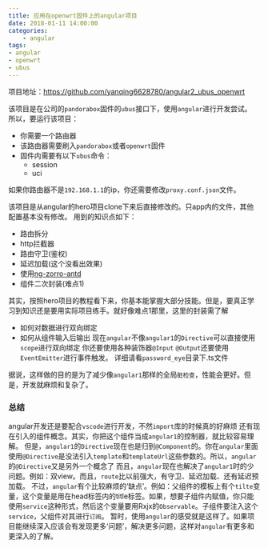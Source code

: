 ```yaml
---
title: 应用在openwrt固件上的angular项目
date: 2018-01-11 14:00:00
categories:
    - angular
tags:
- angular
- openwrt
- ubus
---
```


项目地址：https://github.com/yanqing6628780/angular2_ubus_openwrt

该项目是在公司的`pandorabox`固件的`ubus`接口下，使用`angular`进行开发尝试。
所以，要运行该项目：
- 你需要一个路由器
- 该路由器需要刷入`pandorabox`或者`openwrt`固件
- 固件内需要有以下`ubus`命令：
    - session
    - uci

如果你路由器不是`192.168.1.1`的ip，你还需要修改`proxy.conf.json`文件。

该项目是从angular的hero项目clone下来后直接修改的。只app内的文件，其他配置基本没有修改。
用到的知识点如下：
- 路由拆分
- http拦截器
- 路由守卫(鉴权)
- 延迟加载(这个没看出效果)
- 使用[ng-zorro-antd](https://ng.ant.design)
- 组件二次封装(难点1)

其实，按照hero项目的教程看下来，你基本能掌握大部分技能。但是，要真正学习到知识还是要用实际项目练手。就好像难点1那里，这里的封装需了解
- 如何对数据进行双向绑定
- 如何从组件输入后输出
现在`angular`不像`angular1`的`Directive`可以直接使用`scope`进行双向绑定
你还要使用各种装饰器`@Input` `@Output`还要使用`EventEmitter`进行事件触发。
详细请看`password_eye`目录下.ts文件

据说，这样做的目的是为了减少像`angular1`那样的全局`脏检查`，性能会更好。但是，开发就麻烦和复杂了。

### 总结
angular开发还是要配合`vscode`进行开发，不然`import`库的时候真的好麻烦
还有现在引入的组件概念。其实，你把这个组件当成`angular1`的控制器，就比较容易理解。
但是，`angular1`的`Directive`现在也是归到`@Component`的。你在`angular`里面使用`@Directive`是没法引入`template`和`templateUrl`这些参数的。所以，`angular`的`@Directive`又是另外一个概念了
而且，`angular`现在也解决了`angular1`时的少问题。例如：双view。而且，`route`比以前强大，有守卫、延迟加载、还有延迟预加载。
不过，`angular`有个比较麻烦的‘缺点’。例如：父组件的模板上有个`tilte`变量，这个变量是用在head标签内的title标签。如果，想要子组件内赋值，你只能使用`service`这种形式，然后这个变量要用Rxjx的`Observable`。子组件要注入这个`service`，父组件对其进行`订阅`。
暂时，使用`angular`的感受就是这样了。如果项目能继续深入应该会有发现更多‘问题’，解决更多问题，这样对`angular`有更多和更深入的了解。
